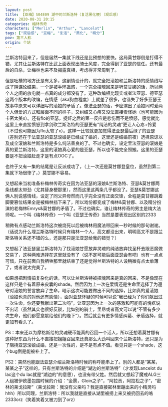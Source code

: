 ```yaml
---
layout: post
title: 【亚梅】S04E09 湖中的兰斯洛特（复活黑化梗）（观后感）
date: 2020-08-31 20:15
categories: 梅林传奇
characters: ["Merlin", "Arthur", "Lancelot"]
tags: ["观后感", "亚梅", "复活", "黑化", "精分"]
pov: 第三人称
origin: 个站
---
```


兰斯洛特回来了，但是居然一集就下线还是比预想的要快。这局莫甘娜倒是打得不错，尤其让兰斯洛特在比武上面表现出骑士风度，完全得到了亚瑟的信任。还有最后的自杀，让梅林也来不及揭露真相，考虑得非常周到了。

但是吐槽的地方还是有太多，这剧情设计的，就完全把滚娘和兰斯洛特的感情线写成了阴谋论结果，一个是被手环蛊惑，一个完全招魂回来是听莫甘娜的话，所以两个人之间的放电就一点真的成分都没有了。这种改编相比现实或者法亚瑟、德亚瑟这两个版本的改编，在情感（aka狗血程度）上就差了很多，也错失了好多亚瑟王故事中原来可以详细写的滚娘的矛盾了。像法亚瑟的话，卡密演出了滚娘同时爱两个人但爱的方式和层面不同的样子，又纠结又心疼又没法直接责怪她（也可能因为卡密太美x）。还有flo的亚瑟，捉奸之后的第一反应是悲伤而不是愤怒，感觉就比这里上来直接愤怒到拿剑砍兰斯洛特的亚瑟更有“纯洁的灵魂”更让人心疼+怜爱（不过也可能因为flo太软了x）。这样一比较就更加觉得法亚瑟最后绿了的亚瑟（差别还在于法亚瑟的亚瑟滚娘是已经成了婚的，这里还是结婚前夜）选择原谅以及成全滚娘和兰斯洛特是多么纯洁善良的了。不过也确实，设定里法亚瑟的滚娘是真的爱兰斯洛特，这里的滚娘真心爱的是亚瑟，所以也不能完全照搬。这里的亚瑟要是不把滚娘赶走才是有点OOC了。

也终于又有一集的结尾是让反派成功了，（上一次还是莫甘娜登皇位，虽然到第二集就下场很惨了，）莫甘娜不容易。

又想起来当初准备补梅林传奇实在因为法亚瑟的滚娘&兰斯洛特、亚瑟&莫甘娜两条线都太带劲（尤其替身梗那里），然而这里这两条几乎都没了。亚瑟&莫甘娜这俩人别说感情线，设定了同父异母然而几乎完全没有正面交锋，全程是莫甘娜跳着脚要篡位结果全是被梅林挡下来了，所以戏份都变成了梅林&莫甘娜、以及精分扮演的老梅林Emrys&莫甘娜的矛盾了。不过也确实，谁让梅林传奇的男主是梅大法师呢。一个叫《梅林传奇》一个叫《亚瑟王传奇》当然是要表现出区别的2333

稍微有点感动兰斯洛特这次被烧死以后被梅林用魔法带回来一秒时候的那句谢谢。（话说为什么埋兰斯洛特时候只有梅林一个人，高文都没出来，明明高文不是跟兰斯洛特关系还不错的么，还是那只是法亚瑟给我的错觉？）

又想起了法亚瑟里兰斯洛特为了找滚娘甘愿放弃灵魂的纯洁放弃找圣杯去跟恶魔做交易了，这种两难选择在这里就没有了（说不定可能后面亚瑟会有吧）也有一点点可惜，只在前面自我牺牲那里就结束了还是觉得兰斯洛特的人设稍微有点太单薄了，或者说太完美了。

如果想把剧情搞复杂化的话，可以让兰斯洛特被招魂回来是真的回来，不是像现在这样只是个有着原来皮囊的shade。然后因为上一次在爱情还是生命里选择了为遵守对滚娘的誓言放弃了生命，暗示这次可能要做出不同的选择，比如真的爱滚娘（滚娘也真的对他还有感情），面对亚瑟怀疑的时候可以说“我已经为了你们献出过一次生命，你还要我献出第二次吗”，让亚瑟因为上一次的感激和可能有的愧疚说不出话（虽然其实也很好反驳，比如别的骑士，里昂或者高文可以说“不管有多少次生命，他们都愿意献给他们的陛下”）。然后就会有更多情感纠葛、矛盾选择，就更加有看头了。

PS：本来还以为摩格斯给的灵魂硬币能真的召回一个活人，所以还想着莫甘娜有这种好东西为什么不直接把姐姐召回来还费那么大劲叫回来个兰斯洛特，还只是为了阻挠亚瑟滚娘成婚，还是一次性的，是不是有点不值。看见只是一个shade，这个bug倒是能被补上了。

PS2：突然也能跟法亚瑟介绍兰斯洛特时候的称呼能串上了。别的人都是“某某，某某之子”这样的，只有兰斯洛特的介绍是“湖边的兰斯洛特”（才发现Lancelot du lac这个du lac就是“湖边的”的意思），也没有带父姓。然后就又想起了魔戒ALG三人组被伊欧墨包围时候的介绍：“金雳，Gloin之子”，“阿拉贡，阿拉松之子”，“密林的莱戈拉斯”（莱戈拉斯：我没有父亲吗？我是直接密林里蹦出来的小精灵吗hhh）所以同理，兰斯洛特：所以我就是直接从湖里被捞上来又被扔回去的咯2333orz（笑着笑着又被刀到了orz）